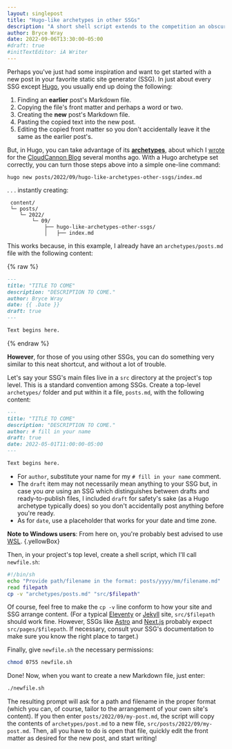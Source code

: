 ```yaml
---
layout: singlepost
title: "Hugo-like archetypes in other SSGs"
description: "A short shell script extends to the competition an obscure but cool feature in Hugo."
author: Bryce Wray
date: 2022-09-06T13:30:00-05:00
#draft: true
#initTextEditor: iA Writer
---
```


Perhaps you've just had some inspiration and want to get started with a new post in your favorite static site generator (SSG). In just about every SSG except [Hugo](https://gohugo.io), you usually end up doing the following:

1. Finding an **earlier** post's Markdown file.
2. Copying the file's front matter and perhaps a word or two.
3. Creating the **new** post's Markdown file.
4. Pasting the copied text into the new post.
5. Editing the copied front matter so you don't accidentally leave it the same as the earlier post's.

But, in Hugo, you can take advantage of its [**archetypes**](https://gohugo.io/content-management/archetypes/), about which I [wrote](https://cloudcannon.com/blog/maximizing-the-convenience-factor-archetypes-in-hugo/) for the [CloudCannon Blog](https://cloudcannon.com/blog/) several months ago. With a Hugo archetype set correctly, you can turn those steps above into a simple one-line command:

```plaintext
hugo new posts/2022/09/hugo-like-archetypes-other-ssgs/index.md
```

. . . instantly creating:

```plaintext
 content/
 └─ posts/
    └─ 2022/
        └─ 09/
            ├── hugo-like-archetypes-other-ssgs/
            │   ├── index.md
```

This works because, in this example, I already have an `archetypes/posts.md` file with the following content:

{% raw %}
```md
---
title: "TITLE TO COME"
description: "DESCRIPTION TO COME."
author: Bryce Wray
date: {{ .Date }}
draft: true
---

Text begins here.
```
{% endraw %}

**However**, for those of you using other SSGs, you can do something very similar to this neat shortcut, and without a lot of trouble.

Let's say your SSG's main files live in a `src` directory at the project's top level. This is a standard convention among SSGs. Create a top-level `archetypes/` folder and put within it a file, `posts.md`, with the following content:

```md
---
title: "TITLE TO COME"
description: "DESCRIPTION TO COME."
author: # fill in your name
draft: true
date: 2022-05-01T11:00:00-05:00
---

Text begins here.
```

- For `author`, substitute your name for my `# fill in your name` comment.
- The `draft` item may not necessarily mean anything to your SSG but, in case you *are* using an SSG which distinguishes between drafts and ready-to-publish files, I included `draft` for safety's sake (as a Hugo archetype typically does) so you don't accidentally post anything before you're ready.
- As for `date`, use a placeholder that works for your date and time zone.

**Note to Windows users**: From here on, you're probably best advised to use [WSL](https://www.thewindowsclub.com/how-to-run-sh-or-shell-script-file-in-windows-10).
{.yellowBox}

Then, in your project's top level, create a shell script, which I'll call `newfile.sh`:

```bash
#!/bin/sh
echo "Provide path/filename in the format: posts/yyyy/mm/filename.md"
read filepath
cp -v "archetypes/posts.md" "src/$filepath"
```

Of course, feel free to make the `cp -v` line conform to how your site and SSG arrange content. (For a typical [Eleventy](https://11ty.dev) or [Jekyll](https://jekyllrb.com) site, `src/$filepath` should work fine. However, SSGs like [Astro](https://astro.build) and [Next.js](https://nextjs.org) probably expect `src/pages/$filepath`. If necessary, consult your SSG's documentation to make sure you know the right place to target.)

Finally, give `newfile.sh` the necessary permissions:

```bash
chmod 0755 newfile.sh
```

Done! Now, when you want to create a new Markdown file, just enter:

```bash
./newfile.sh
```

The resulting prompt will ask for a path and filename in the proper format (which you can, of course, tailor to the arrangement of your own site's content). If you then enter `posts/2022/09/my-post.md`, the script will copy the contents of `archetypes/post.md` to a new file, `src/posts/2022/09/my-post.md`. Then, all you have to do is open that file, quickly edit the front matter as desired for the new post, and start writing!
